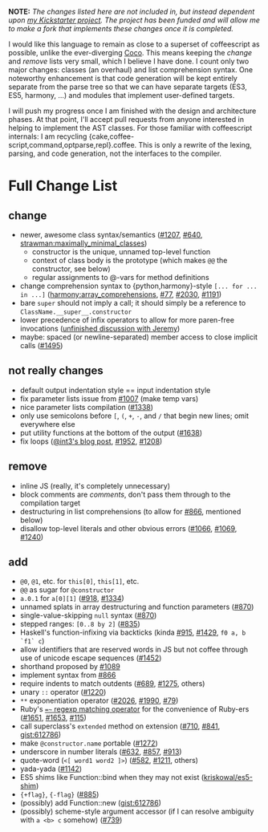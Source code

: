 **NOTE:** <em>The changes listed here are not included in, but instead
dependent upon [my Kickstarter project](http://www.kickstarter.com/projects/1182995593/make-a-better-coffeescript-compiler).
The project has been funded and will allow me to make a fork that implements
these changes once it is completed.</em>

I would like this language to remain as close to a superset of coffeescript as
possible, unlike the ever-diverging [Coco](https://github.com/satyr/coco). This
means keeping the *change* and *remove* lists very small, which I believe I
have done. I count only two major changes: classes (an overhaul) and list
comprehension syntax.  One noteworthy enhancement is that code generation will
be kept entirely separate from the parse tree so that we can have separate
targets (ES3, ES5, harmony, ...) and modules that implement user-defined
targets.

I will push my progress once I am finished with the design and architecture
phases. At that point, I'll accept pull requests from anyone interested in
helping to implement the AST classes. For those familiar with coffeescript
internals: I am recycling {cake,coffee-script,command,optparse,repl}.coffee.
This is only a rewrite of the lexing, parsing, and code generation, not the
interfaces to the compiler.

# Full Change List

## change
* newer, awesome class syntax/semantics ([#1207](https://github.com/jashkenas/coffee-script/issues/1207), [#640](https://github.com/jashkenas/coffee-script/issues/640#issuecomment-376129), [strawman:maximally_minimal_classes](http://wiki.ecmascript.org/doku.php?id=strawman:maximally_minimal_classes))
  * constructor is the unique, unnamed top-level function
  * context of class body is the prototype (which makes `@@` the constructor, see below)
  * regular assignments to @-vars for method definitions
* change comprehension syntax to {python,harmony}-style `[... for ... in ...]` ([harmony:array_comprehensions](http://wiki.ecmascript.org/doku.php?id=harmony:array_comprehensions), [#77](https://github.com/jashkenas/coffee-script/issues/77), [#2030](https://github.com/jashkenas/coffee-script/issues/2030), [#1191](https://github.com/jashkenas/coffee-script/issues/1191))
* bare `super` should not imply a call; it should simply be a reference to `ClassName.__super__.constructor`
* lower precedence of infix operators to allow for more paren-free invocations ([unfinished discussion with Jeremy](http://irclogger.com/.coffeescript/2012-04-04#1333551786))
* maybe: spaced (or newline-separated) member access to close implicit calls ([#1495](https://github.com/jashkenas/coffee-script/issues/1495))

## not really changes
* default output indentation style == input indentation style
* fix parameter lists issue from [#1007](https://github.com/jashkenas/coffee-script/issues/1007) (make temp vars)
* nice parameter lists compilation ([#1338](https://github.com/jashkenas/coffee-script/issues/1338))
* only use semicolons before `[`, `(`, `+`, `-`, and `/` that begin new lines; omit everywhere else
* put utility functions at the bottom of the output ([#1638](https://github.com/jashkenas/coffee-script/issues/1638))
* fix loops ([@int3's blog post](http://discontinuously.com/2012/05/iteration-in-coffeescript/), [#1952](https://github.com/jashkenas/coffee-script/issues/1952), [#1208](https://github.com/jashkenas/coffee-script/issues/1208))

## remove
- inline JS (really, it's completely unnecessary)
- block comments are *comments*, don't pass them through to the compilation target
- destructuring in list comprehensions (to allow for [#866](https://github.com/jashkenas/coffee-script/issues/866), mentioned below)
- disallow top-level literals and other obvious errors ([#1066](https://github.com/jashkenas/coffee-script/issues/1066), [#1069](https://github.com/jashkenas/coffee-script/issues/1069), [#1240](https://github.com/jashkenas/coffee-script/issues/1240))

## add
+ `@0`, `@1`, etc. for `this[0]`, `this[1]`, etc.
+ `@@` as sugar for `@constructor`
+ `a.0.1` for `a[0][1]` ([#918](https://github.com/jashkenas/coffee-script/issues/918), [#1334](https://github.com/jashkenas/coffee-script/issues/1334))
+ unnamed splats in array destructuring and function parameters ([#870](https://github.com/jashkenas/coffee-script/issues/870))
+ single-value-skipping `null` syntax ([#870](https://github.com/jashkenas/coffee-script/issues/870))
+ stepped ranges: `[0..8 by 2]` ([#835](https://github.com/jashkenas/coffee-script/issues/835))
+ Haskell's function-infixing via backticks (kinda [#915](https://github.com/jashkenas/coffee-script/issues/915), [#1429](https://github.com/jashkenas/coffee-script/issues/1429), <code>f0 a, b \`f1\` c</code>)
+ allow identifiers that are reserved words in JS but not coffee through use of unicode escape sequences ([#1452](https://github.com/jashkenas/coffee-script/issues/1452))
+ shorthand proposed by [#1089](https://github.com/jashkenas/coffee-script/issues/1089)
+ implement syntax from [#866](https://github.com/jashkenas/coffee-script/issues/866)
+ require indents to match outdents ([#689](https://github.com/jashkenas/coffee-script/issues/689), [#1275](https://github.com/jashkenas/coffee-script/issues/1275), others)
+ unary `::` operator ([#1220](https://github.com/jashkenas/coffee-script/issues/1220))
+ `**` exponentiation operator ([#2026](https://github.com/jashkenas/coffee-script/issues/2026), [#1990](https://github.com/jashkenas/coffee-script/issues/1990), [#79](https://github.com/jashkenas/coffee-script/issues/79))
+ Ruby's [`=~` regexp matching operator](http://ruby-doc.org/core/classes/String.html#M001135) for the convenience of Ruby-ers ([#1651](https://github.com/jashkenas/coffee-script/issues/1651), [#1653](https://github.com/jashkenas/coffee-script/issues/1653), [#115](https://github.com/jashkenas/coffee-script/issues/115))
+ call superclass's `extended` method on extension ([#710](https://github.com/jashkenas/coffee-script/issues/710), [#841](https://github.com/jashkenas/coffee-script/issues/841#issuecomment-1300193), [gist:612786](https://gist.github.com/612786))
+ make `@constructor.name` portable ([#1272](https://github.com/jashkenas/coffee-script/pull/1272))
+ underscore in number literals ([#632](https://github.com/jashkenas/coffee-script/issues/632), [#857](https://github.com/jashkenas/coffee-script/issues/857), [#913](https://github.com/jashkenas/coffee-script/issues/913))
+ quote-word (`<[ word1 word2 ]>`) ([#582](https://github.com/jashkenas/coffee-script/issues/582), [#1211](https://github.com/jashkenas/coffee-script/issues/1211), others)
+ yada-yada ([#1142](https://github.com/jashkenas/coffee-script/issues/1142))
+ ES5 shims like Function::bind when they may not exist ([kriskowal/es5-shim](https://github.com/kriskowal/es5-shim))
+ `{+flag}`, `{-flag}` ([#885](https://github.com/jashkenas/coffee-script/issues/885))
+ (possibly) add Function::new ([gist:612786](https://gist.github.com/612786))
+ (possibly) scheme-style argument accessor (if I can resolve ambiguity with `a <b> c` somehow) ([#739](https://github.com/jashkenas/coffee-script/issues/739))

